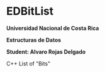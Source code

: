 # EDBitList
**Universidad Nacional de Costa Rica**

**Estructuras de Datos**

**Student: Alvaro Rojas Delgado**

C++ List of "Bits"
